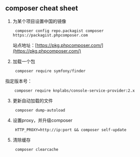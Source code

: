 ## composer cheat sheet

1. 为某个项目设置中国的镜像

    	composer config repo.packagist composer https://packagist.phpcomposer.com
	
	站点地址：[https://pkg.phpcomposer.com/](https://pkg.phpcomposer.com/)

2. 加载一个包

    	composer require symfony/finder
指定版本号：

		composer require knplabs/console-service-provider:2.x

3. 更新自动加载的文件
	
		composer dump-autoload

4. 设置proxy，并升级composer
	
		HTTP_PROXY=http://ip:port && composer self-update
5. 清除缓存

		composer clearcache